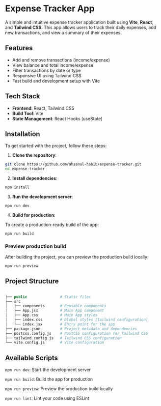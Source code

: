 # Expense Tracker App

A simple and intuitive expense tracker application built using **Vite**, **React**, and **Tailwind CSS**. This app allows users to track their daily expenses, add new transactions, and view a summary of their expenses.

## Features

- Add and remove transactions (income/expense)
- View balance and total income/expense
- Filter transactions by date or type
- Responsive UI using Tailwind CSS
- Fast build and development setup with Vite

## Tech Stack

- **Frontend**: React, Tailwind CSS
- **Build Tool**: Vite
- **State Management**: React Hooks (useState)

## Installation

To get started with the project, follow these steps:

1. **Clone the repository**:
```bash
git clone https://github.com/ahsanul-habib/expense-tracker.git
cd expense-tracker
```

2. **Install dependencies**:

```bash
npm install
```

3. **Run the development server**:

```bash
npm run dev
```

4. **Build for production**:

To create a production-ready build of the app:

```bash
npm run build
```

### Preview production build

After building the project, you can preview the production build locally:

```bash
npm run preview
```

## Project Structure
```php

├── public               # Static files
├── src
│   ├── components       # Reusable components
│   ├── App.jsx          # Main App component
│   ├── App.css          # Main App styles
│   ├── index.css        # Global styles (tailwind configuration)
│   └── index.jsx        # Entry point for the app
├── package.json         # Project metadata and dependencies
├── postcss.config.js    # PostCSS configuration for Tailwind CSS
├── tailwind.config.js   # Tailwind CSS configuration
└── vite.config.js       # Vite configuration
```

## Available Scripts
`npm run dev`: Start the development server

`npm run build`: Build the app for production

`npm run preview`: Preview the production build locally

`npm run lint`: Lint your code using ESLint